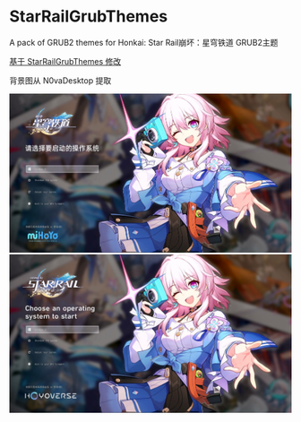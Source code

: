 # StarRailGrubThemes

A pack of GRUB2 themes for Honkai: Star Rail崩坏：星穹铁道 GRUB2主题

[基于 StarRailGrubThemes 修改](https://github.com/voidlhf/StarRailGrubThemes)

背景图从 N0vaDesktop 提取

![](https://raw.githubusercontent.com/Rui3128/StarRailGrubThemes/main/2023-12-23%2017-19-54.mkv_20231223_195358.666.jpg)
![](https://raw.githubusercontent.com/Rui3128/StarRailGrubThemes/main/2023-12-23%2017-19-54.mkv_20231223_195435.183.jpg)
